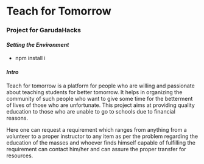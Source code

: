 # Teach for Tomorrow
### Project for **GarudaHacks**

#### *Setting the Environment*
 - npm install i

#### *Intro*

Teach for tomorrow is a platform for people who are willing and passionate about teaching students for better tomorrow. It helps in organizing the community of such people who want to give some time for the betterment of lives of those who are unfortunate. This project aims at providing quality education to those who are unable to go to schools due to financial reasons.

Here one can request a requirement which ranges from anything from a volunteer to a proper instructor to any item as per the problem regarding the education of the masses and whoever finds himself capable of fulfilling the requirement can contact him/her and can assure the proper transfer for resources.
